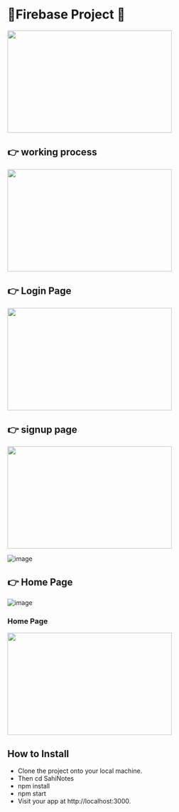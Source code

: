 # 🎉Firebase Project 🎉
<div> 
  <img src="https://github.com/Shanu-Git2002/firebase_project/assets/121647061/1ef1fde5-fbc3-4c1a-bc55-71d27ea3a47e.png" width="370" height="230px"> 
</div>

## 👉 working process
<div>
   <img src="https://github.com/Shanu-Git2002/firebase_project/assets/121647061/d6ce943f-179c-45ba-badc-05c49590cd1a.png" width="370" height="230px"> 
</div>

## 👉 Login Page
<div>
   <img src="https://github.com/Shanu-Git2002/firebase_project/assets/121647061/4e68b1db-8fe9-4c32-bd3a-db1f7d7c83d4" width="370" height="230px"> 
</div>

## 👉 signup page
<div>
   <img src="https://github.com/Shanu-Git2002/firebase_project/assets/121647061/84c9e4c6-015f-4293-9a06-d41c648ca2cf.png" width="370" height="230px"> 
</div>

![image]()

## 👉 Home Page

![image](https://github.com/Shanu-Git2002/firebase_project/assets/121647061/230dbe58-4a4e-4d94-8872-ba99b24c28ca)

<div> 
  <h3>Home Page</h3>
  <img src="https://github.com/Shanu-Git2002/firebase_project/assets/121647061/230dbe58-4a4e-4d94-8872-ba99b24c28ca.png" width="370" height="230px"> 
</div>

## How to Install

* Clone the project onto your local machine.
* Then cd SahiNotes
* npm install
* npm start
* Visit your app at http://localhost:3000.
